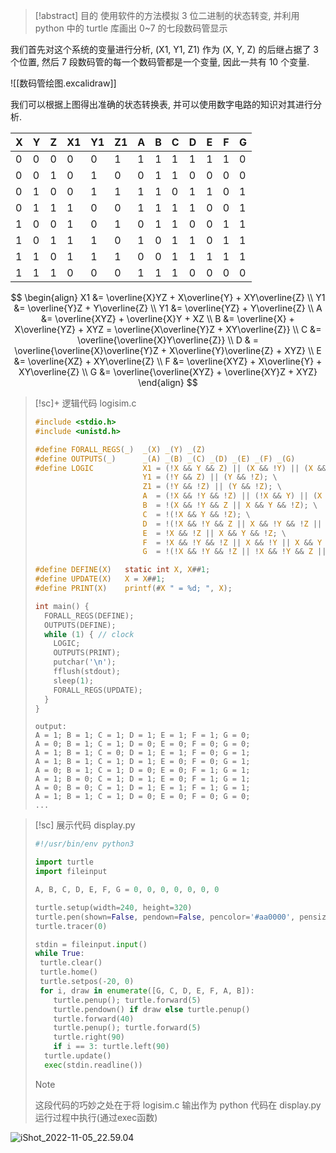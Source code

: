>[!abstract] 目的
> 使用软件的方法模拟 3 位二进制的状态转变, 并利用 python 中的 turtle 库画出 0~7 的七段数码管显示

我们首先对这个系统的变量进行分析, (X1, Y1, Z1) 作为 (X, Y, Z) 的后继占据了 3 个位置, 然后 7 段数码管的每一个数码管都是一个变量, 因此一共有 10 个变量. 

![[数码管绘图.excalidraw]]


我们可以根据上图得出准确的状态转换表, 并可以使用数字电路的知识对其进行分析.

| X   | Y   | Z   | X1  | Y1  | Z1  | A   | B   | C   | D   | E   | F   | G   |
| --- | --- | --- | --- | --- | --- | --- | --- | --- | --- | --- | --- | --- |
| 0   | 0   | 0   | 0   | 0   | 1   | 1   | 1   | 1   | 1   | 1   | 1   | 0   |
| 0   | 0   | 1   | 0   | 1   | 0   | 0   | 1   | 1   | 0   | 0   | 0   | 0   |
| 0   | 1   | 0   | 0   | 1   | 1   | 1   | 1   | 0   | 1   | 1   | 0   | 1   |
| 0   | 1   | 1   | 1   | 0   | 0   | 1   | 1   | 1   | 1   | 0   | 0   | 1   |
| 1   | 0   | 0   | 1   | 0   | 1   | 0   | 1   | 1   | 0   | 0   | 1   | 1   |
| 1   | 0   | 1   | 1   | 1   | 0   | 1   | 0   | 1   | 1   | 0   | 1   | 1   |
| 1   | 1   | 0   | 1   | 1   | 1   | 0   | 0   | 1   | 1   | 1   | 1   | 1   |
| 1   | 1   | 1   | 0   | 0   | 0   | 1   | 1   | 1   | 0   | 0   | 0   | 0   |

$$
\begin{align}
X1 &= \overline{X}YZ + X\overline{Y} + XY\overline{Z} \\
Y1 &= \overline{Y}Z + Y\overline{Z} \\
Y1 &= \overline{YZ} + Y\overline{Z} \\
A &= \overline{XYZ} + \overline{X}Y + XZ \\
B &= \overline{X} + X\overline{YZ} + XYZ = \overline{X\overline{Y}Z + XY\overline{Z}} \\
C &= \overline{\overline{X}Y\overline{Z}} \\
D & = \overline{\overline{X}\overline{Y}Z + X\overline{Y}\overline{Z} + XYZ} \\
E &= \overline{XZ} + XY\overline{Z} \\
F &= \overline{XYZ} + X\overline{Y} + XY\overline{Z} \\
G &= \overline{\overline{XYZ} + \overline{XY}Z + XYZ}
\end{align}
$$

>[!sc]+ 逻辑代码 logisim.c
>```c
>#include <stdio.h>
>#include <unistd.h>
>
>#define FORALL_REGS(_)  _(X) _(Y) _(Z)
>#define OUTPUTS(_)      _(A) _(B) _(C) _(D) _(E) _(F) _(G)
>#define LOGIC           X1 = (!X && Y && Z) || (X && !Y) || (X && Y && !Z); \
>                         Y1 = (!Y && Z) || (Y && !Z); \
>                         Z1 = (!Y && !Z) || (Y && !Z); \
>                         A  = (!X && !Y && !Z) || (!X && Y) || (X && Z);  \
>                         B  = !(X && !Y && Z || X && Y && !Z); \
>                         C  = !(!X && Y && !Z); \
>                         D  = !(!X && !Y && Z || X && !Y && !Z || X && Y && Z); \
>                         E  = !X && !Z || X && Y && !Z; \
>                         F  = !X && !Y && !Z || X && !Y || X && Y && !Z ;\
>                         G  = !(!X && !Y && !Z || !X && !Y && Z || X && Y && Z);
>
>#define DEFINE(X)   static int X, X##1;
>#define UPDATE(X)   X = X##1;
>#define PRINT(X)    printf(#X " = %d; ", X);
>
>int main() {
>   FORALL_REGS(DEFINE);
>   OUTPUTS(DEFINE);
>   while (1) { // clock
>     LOGIC;
>     OUTPUTS(PRINT);
>     putchar('\n');
>     fflush(stdout);
>     sleep(1);
>     FORALL_REGS(UPDATE);
>   }
>}
>```
>```
>output:
>A = 1; B = 1; C = 1; D = 1; E = 1; F = 1; G = 0;
>A = 0; B = 1; C = 1; D = 0; E = 0; F = 0; G = 0;
>A = 1; B = 1; C = 0; D = 1; E = 1; F = 0; G = 1;
>A = 1; B = 1; C = 1; D = 1; E = 0; F = 0; G = 1;
>A = 0; B = 1; C = 1; D = 0; E = 0; F = 1; G = 1;
>A = 1; B = 0; C = 1; D = 1; E = 0; F = 1; G = 1;
>A = 0; B = 0; C = 1; D = 1; E = 1; F = 1; G = 1;
>A = 1; B = 1; C = 1; D = 0; E = 0; F = 0; G = 0;
>...
>```

>[!sc] 展示代码 display.py
>```python
>#!/usr/bin/env python3
>
>import turtle
>import fileinput
>
>A, B, C, D, E, F, G = 0, 0, 0, 0, 0, 0, 0
>
>turtle.setup(width=240, height=320)
>turtle.pen(shown=False, pendown=False, pencolor='#aa0000', pensize=5)
>turtle.tracer(0)
>
>stdin = fileinput.input()
>while True:
>  turtle.clear()
>  turtle.home()
>  turtle.setpos(-20, 0)
>  for i, draw in enumerate([G, C, D, E, F, A, B]):
>     turtle.penup(); turtle.forward(5)
>     turtle.pendown() if draw else turtle.penup()
>     turtle.forward(40)
>     turtle.penup(); turtle.forward(5)
>     turtle.right(90)
>     if i == 3: turtle.left(90)
>   turtle.update()
>   exec(stdin.readline())
>```
>
>>[!note]
>>这段代码的巧妙之处在于将 logisim.c 输出作为 python 代码在 display.py 运行过程中执行(通过exec函数)

![iShot_2022-11-05_22.59.04](https://picture-suyifan.oss-cn-shenzhen.aliyuncs.com/uPic/iShot_2022-11-05_22.59.04.gif)